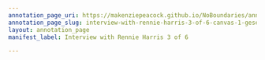 ```yaml
---
annotation_page_uri: https://makenziepeacock.github.io/NoBoundaries/annotations/interview-with-rennie-harris-3-of-6-canvas-1-gesel-mason.json
annotation_page_slug: interview-with-rennie-harris-3-of-6-canvas-1-gesel-mason
layout: annotation_page
manifest_label: Interview with Rennie Harris 3 of 6

---
```

